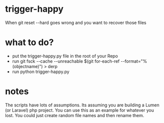 # trigger-happy
When git reset --hard goes wrong and you want to recover those files

# what to do?

* put the trigger-happy.py file in the root of your Repo
* run git fsck --cache --unreachable $(git for-each-ref --format="%(objectname)") > derp
* run python trigger-happy.py

# notes
The scripts have lots of assumptions. Its assuming you are building a Lumen (or Laravel) php project. You can use this as an example for whatever you lost. You could just create random file names and then rename them.
